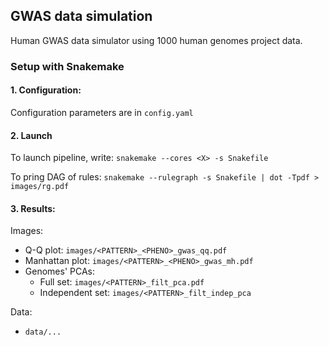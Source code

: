 ## GWAS data simulation

Human GWAS data simulator using 1000 human genomes project data.

### Setup with Snakemake

#### 1. Configuration:

Configuration parameters are in `config.yaml`


#### 2. Launch

To launch pipeline, write: `snakemake --cores <X> -s Snakefile`

To pring DAG of rules: `snakemake --rulegraph -s Snakefile | dot -Tpdf > images/rg.pdf`


#### 3. Results:
Images:
* Q-Q plot: `images/<PATTERN>_<PHENO>_gwas_qq.pdf`
* Manhattan plot: `images/<PATTERN>_<PHENO>_gwas_mh.pdf`
* Genomes' PCAs:
    * Full set: `images/<PATTERN>_filt_pca.pdf`
    * Independent set: `images/<PATTERN>_filt_indep_pca`
    
    
Data:
* `data/...`